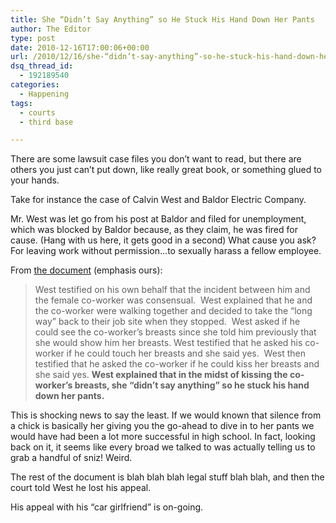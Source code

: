 ```yaml
---
title: She “Didn’t Say Anything” so He Stuck His Hand Down Her Pants
author: The Editor
type: post
date: 2010-12-16T17:00:06+00:00
url: /2010/12/16/she-“didn’t-say-anything”-so-he-stuck-his-hand-down-her-pants/
dsq_thread_id:
  - 192189540
categories:
  - Happening
tags:
  - courts
  - third base

---
```

There are some lawsuit case files you don&#8217;t want to read, but there are others you just can&#8217;t put down, like really great book, or something glued to your hands.

Take for instance the case of Calvin West and Baldor Electric Company.

Mr. West was let go from his post at Baldor and filed for unemployment, which was blocked by Baldor because, as they claim, he was fired for cause. (Hang with us here, it gets good in a second) What cause you ask? For leaving work without permission&#8230;to sexually harass a fellow employee.

From <a href="http://www.courts.mo.gov/file.jsp?id=42981" target="_blank">the document</a> (emphasis ours):

> West testified on his own behalf that the incident between him and the female co-worker was consensual.  West explained that he and the co-worker were walking together and decided to take the “long way” back to their job site when they stopped.  West asked if he could see the co-worker’s breasts since she told him previously that she would show him her breasts. West testified that he asked his co-worker if he could touch her breasts and she said yes.  West then testified that he asked the co-worker if he could kiss her breasts and she said yes. **West explained that in the midst of kissing the co-worker’s breasts, she “didn’t say anything” so he stuck his hand down her pants.**

This is shocking news to say the least. If we would known that silence from a chick is basically her giving you the go-ahead to dive in to her pants we would have had been a lot more successful in high school. In fact, looking back on it, it seems like every broad we talked to was actually telling us to grab a handful of sniz! Weird.

The rest of the document is blah blah blah legal stuff blah blah, and then the court told West he lost his appeal.

His appeal with his &#8220;car girlfriend&#8221; is on-going.